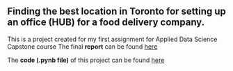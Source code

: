 
## Finding the best location in Toronto for setting up an office (HUB) for a food delivery company.

This is a project created for my first assignment for Applied Data Science Capstone course The final **report** can be found [here](https://github.com/MdSaifulIslamSajol/Coursera_Capstone/blob/9a33dc6898b3c8dc74365a57ece021b01619cbfa/Report%20On%20Data%20Science%20Capstone%20Project%20.pdf) 

The **code (.pynb file)** of this project can be found [here](https://github.com/MdSaifulIslamSajol/Coursera_Capstone/blob/master/Finding_an_office_branch_of_a_food_delivery_company_in_Toronto.ipynb)

